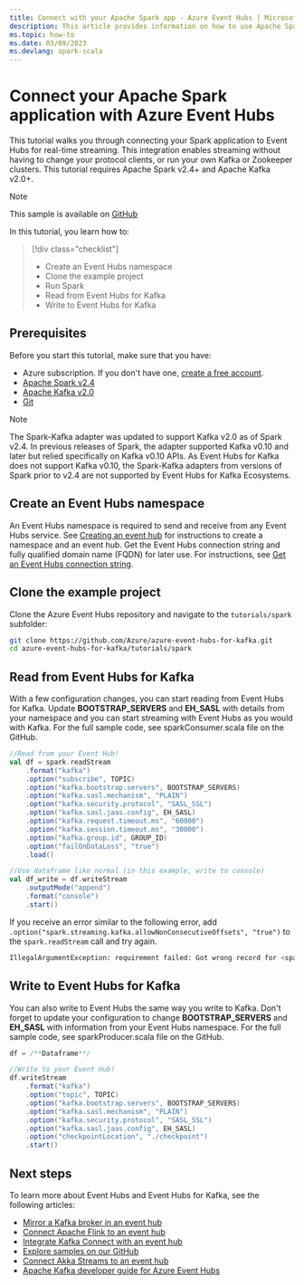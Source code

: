 ```yaml
---
title: Connect with your Apache Spark app - Azure Event Hubs | Microsoft Docs
description: This article provides information on how to use Apache Spark with Azure Event Hubs for Kafka.
ms.topic: how-to
ms.date: 03/09/2023
ms.devlang: spark-scala
---
```


# Connect your Apache Spark application with Azure Event Hubs
This tutorial walks you through connecting your Spark application to Event Hubs for real-time streaming. This integration enables streaming without having to change your protocol clients, or run your own Kafka or Zookeeper clusters. This tutorial requires Apache Spark v2.4+ and Apache Kafka v2.0+.

> [!NOTE]
> This sample is available on [GitHub](https://github.com/Azure/azure-event-hubs-for-kafka/tree/master/tutorials/spark/)

In this tutorial, you learn how to:
> [!div class="checklist"]
> * Create an Event Hubs namespace
> * Clone the example project
> * Run Spark
> * Read from Event Hubs for Kafka
> * Write to Event Hubs for Kafka

## Prerequisites

Before you start this tutorial, make sure that you have:
-	Azure subscription. If you don't have one, [create a free account](https://azure.microsoft.com/free/).
-	[Apache Spark v2.4](https://spark.apache.org/downloads.html)
-	[Apache Kafka v2.0](https://kafka.apache.org/20/documentation.html)
-	[Git](https://www.git-scm.com/downloads)

> [!NOTE]
> The Spark-Kafka adapter was updated to support Kafka v2.0 as of Spark v2.4. In previous releases of Spark, the adapter supported Kafka v0.10 and later but relied specifically on Kafka v0.10 APIs. As Event Hubs for Kafka does not support Kafka v0.10, the Spark-Kafka adapters from versions of Spark prior to v2.4 are not supported by Event Hubs for Kafka Ecosystems.


## Create an Event Hubs namespace
An Event Hubs namespace is required to send and receive from any Event Hubs service. See [Creating an event hub](event-hubs-create.md) for instructions to create a namespace and an event hub. Get the Event Hubs connection string and fully qualified domain name (FQDN) for later use. For instructions, see [Get an Event Hubs connection string](event-hubs-get-connection-string.md). 

## Clone the example project
Clone the Azure Event Hubs repository and navigate to the `tutorials/spark` subfolder:

```bash
git clone https://github.com/Azure/azure-event-hubs-for-kafka.git
cd azure-event-hubs-for-kafka/tutorials/spark
```

## Read from Event Hubs for Kafka
With a few configuration changes, you can start reading from Event Hubs for Kafka. Update **BOOTSTRAP_SERVERS** and **EH_SASL** with details from your namespace and you can start streaming with Event Hubs as you would with Kafka. For the full sample code, see sparkConsumer.scala file on the GitHub. 

```scala
//Read from your Event Hub!
val df = spark.readStream
    .format("kafka")
    .option("subscribe", TOPIC)
    .option("kafka.bootstrap.servers", BOOTSTRAP_SERVERS)
    .option("kafka.sasl.mechanism", "PLAIN")
    .option("kafka.security.protocol", "SASL_SSL")
    .option("kafka.sasl.jaas.config", EH_SASL)
    .option("kafka.request.timeout.ms", "60000")
    .option("kafka.session.timeout.ms", "30000")
    .option("kafka.group.id", GROUP_ID)
    .option("failOnDataLoss", "true")
    .load()

//Use dataframe like normal (in this example, write to console)
val df_write = df.writeStream
    .outputMode("append")
    .format("console")
    .start()
```

If you receive an error similar to the following error, add `.option("spark.streaming.kafka.allowNonConsecutiveOffsets", "true")` to the `spark.readStream` call and try again. 

```bash
IllegalArgumentException: requirement failed: Got wrong record for <spark job name> even after seeking to offset 4216 got offset 4217 instead. If this is a compacted topic, consider enabling spark.streaming.kafka.allowNonConsecutiveOffsets 
```

## Write to Event Hubs for Kafka
You can also write to Event Hubs the same way you write to Kafka. Don't forget to update your configuration to change **BOOTSTRAP_SERVERS** and **EH_SASL** with information from your Event Hubs namespace.  For the full sample code, see sparkProducer.scala file on the GitHub. 

```scala
df = /**Dataframe**/

//Write to your Event Hub!
df.writeStream
    .format("kafka")
    .option("topic", TOPIC)
    .option("kafka.bootstrap.servers", BOOTSTRAP_SERVERS)
    .option("kafka.sasl.mechanism", "PLAIN")
    .option("kafka.security.protocol", "SASL_SSL")
    .option("kafka.sasl.jaas.config", EH_SASL)
    .option("checkpointLocation", "./checkpoint")
    .start()
```



## Next steps
To learn more about Event Hubs and Event Hubs for Kafka, see the following articles:  

- [Mirror a Kafka broker in an event hub](event-hubs-kafka-mirror-maker-tutorial.md)
- [Connect Apache Flink to an event hub](event-hubs-kafka-flink-tutorial.md)
- [Integrate Kafka Connect with an event hub](event-hubs-kafka-connect-tutorial.md)
- [Explore samples on our GitHub](https://github.com/Azure/azure-event-hubs-for-kafka)
- [Connect Akka Streams to an event hub](event-hubs-kafka-akka-streams-tutorial.md)
- [Apache Kafka developer guide for Azure Event Hubs](apache-kafka-developer-guide.md)
